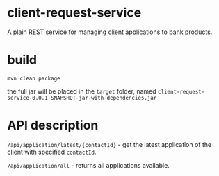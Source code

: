 # client-request-service

A plain REST service for managing client applications to bank products.

# build

`mvn clean package`

the full jar will be placed in the `target` folder, 
named `client-request-service-0.0.1-SNAPSHOT-jar-with-dependencies.jar`

# API description

`/api/application/latest/{contactId}` - get the latest application of the client with specified `contactId`.

`/api/application/all` - returns all applications available.

